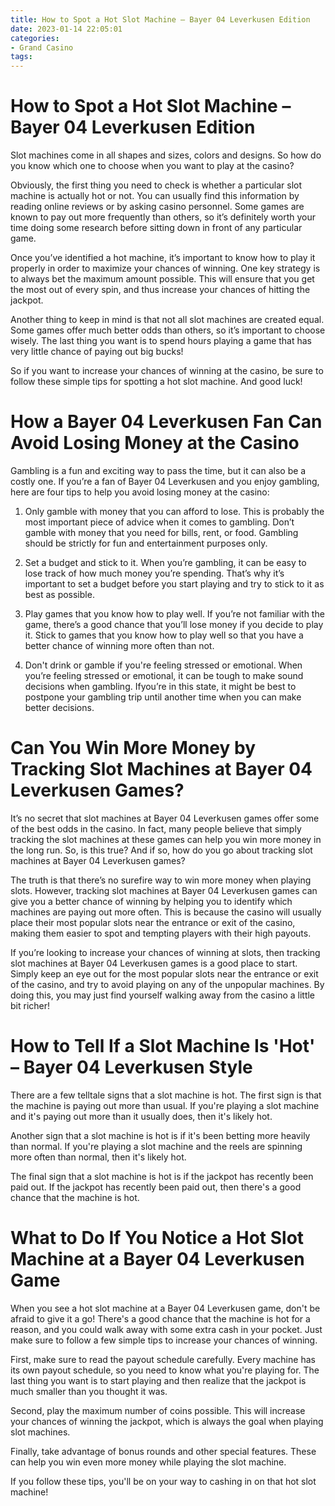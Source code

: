 ```yaml
---
title: How to Spot a Hot Slot Machine – Bayer 04 Leverkusen Edition
date: 2023-01-14 22:05:01
categories:
- Grand Casino
tags:
---
```



#  How to Spot a Hot Slot Machine – Bayer 04 Leverkusen Edition

Slot machines come in all shapes and sizes, colors and designs. So how do you know which one to choose when you want to play at the casino?

Obviously, the first thing you need to check is whether a particular slot machine is actually hot or not. You can usually find this information by reading online reviews or by asking casino personnel. Some games are known to pay out more frequently than others, so it’s definitely worth your time doing some research before sitting down in front of any particular game.

Once you’ve identified a hot machine, it’s important to know how to play it properly in order to maximize your chances of winning. One key strategy is to always bet the maximum amount possible. This will ensure that you get the most out of every spin, and thus increase your chances of hitting the jackpot.

Another thing to keep in mind is that not all slot machines are created equal. Some games offer much better odds than others, so it’s important to choose wisely. The last thing you want is to spend hours playing a game that has very little chance of paying out big bucks!

So if you want to increase your chances of winning at the casino, be sure to follow these simple tips for spotting a hot slot machine. And good luck!

#  How a Bayer 04 Leverkusen Fan Can Avoid Losing Money at the Casino

Gambling is a fun and exciting way to pass the time, but it can also be a costly one. If you’re a fan of Bayer 04 Leverkusen and you enjoy gambling, here are four tips to help you avoid losing money at the casino:

1. Only gamble with money that you can afford to lose. This is probably the most important piece of advice when it comes to gambling. Don’t gamble with money that you need for bills, rent, or food. Gambling should be strictly for fun and entertainment purposes only.

2. Set a budget and stick to it. When you’re gambling, it can be easy to lose track of how much money you’re spending. That’s why it’s important to set a budget before you start playing and try to stick to it as best as possible.

3. Play games that you know how to play well. If you’re not familiar with the game, there’s a good chance that you’ll lose money if you decide to play it. Stick to games that you know how to play well so that you have a better chance of winning more often than not.

4. Don't drink or gamble if you're feeling stressed or emotional. When you’re feeling stressed or emotional, it can be tough to make sound decisions when gambling. Ifyou’re in this state, it might be best to postpone your gambling trip until another time when you can make better decisions.

#  Can You Win More Money by Tracking Slot Machines at Bayer 04 Leverkusen Games?

It’s no secret that slot machines at Bayer 04 Leverkusen games offer some of the best odds in the casino. In fact, many people believe that simply tracking the slot machines at these games can help you win more money in the long run. So, is this true? And if so, how do you go about tracking slot machines at Bayer 04 Leverkusen games?

The truth is that there’s no surefire way to win more money when playing slots. However, tracking slot machines at Bayer 04 Leverkusen games can give you a better chance of winning by helping you to identify which machines are paying out more often. This is because the casino will usually place their most popular slots near the entrance or exit of the casino, making them easier to spot and tempting players with their high payouts.

If you’re looking to increase your chances of winning at slots, then tracking slot machines at Bayer 04 Leverkusen games is a good place to start. Simply keep an eye out for the most popular slots near the entrance or exit of the casino, and try to avoid playing on any of the unpopular machines. By doing this, you may just find yourself walking away from the casino a little bit richer!

#  How to Tell If a Slot Machine Is 'Hot' – Bayer 04 Leverkusen Style

There are a few telltale signs that a slot machine is hot. The first sign is that the machine is paying out more than usual. If you're playing a slot machine and it's paying out more than it usually does, then it's likely hot.

Another sign that a slot machine is hot is if it's been betting more heavily than normal. If you're playing a slot machine and the reels are spinning more often than normal, then it's likely hot.

The final sign that a slot machine is hot is if the jackpot has recently been paid out. If the jackpot has recently been paid out, then there's a good chance that the machine is hot.

#  What to Do If You Notice a Hot Slot Machine at a Bayer 04 Leverkusen Game

When you see a hot slot machine at a Bayer 04 Leverkusen game, don't be afraid to give it a go! There's a good chance that the machine is hot for a reason, and you could walk away with some extra cash in your pocket. Just make sure to follow a few simple tips to increase your chances of winning.

First, make sure to read the payout schedule carefully. Every machine has its own payout schedule, so you need to know what you're playing for. The last thing you want is to start playing and then realize that the jackpot is much smaller than you thought it was.

Second, play the maximum number of coins possible. This will increase your chances of winning the jackpot, which is always the goal when playing slot machines.

Finally, take advantage of bonus rounds and other special features. These can help you win even more money while playing the slot machine.

If you follow these tips, you'll be on your way to cashing in on that hot slot machine!